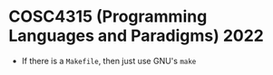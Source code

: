 # COSC4315 (Programming Languages and Paradigms) 2022

- If there is a `Makefile`, then just use GNU's `make`
